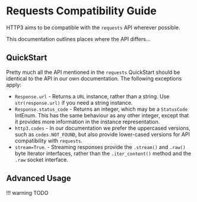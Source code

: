 # Requests Compatibility Guide

HTTP3 aims to be compatible with the `requests` API wherever possible.

This documentation outlines places where the API differs...

## QuickStart

Pretty much all the API mentioned in the `requests` QuickStart should be identical
to the API in our own documentation. The following exceptions apply:

* `Response.url` - Returns a `URL` instance, rather than a string. Use `str(response.url)` if you need a string instance.
* `Response.status_code` - Returns an integer, which may be a `StatusCode` IntEnum. This has the same behaviour as any other integer, except that it provides more information in the instance representation.
* `http3.codes` - In our documentation we prefer the uppercased versions, such as `codes.NOT_FOUND`,
but also provide lower-cased versions for API compatibility with `requests`.
* `stream=True`. - Streaming responses provide the `.stream()` and `.raw()` byte iterator interfaces, rather than the `.iter_content()` method and the `.raw` socket interface.

## Advanced Usage

!!! warning
    TODO
